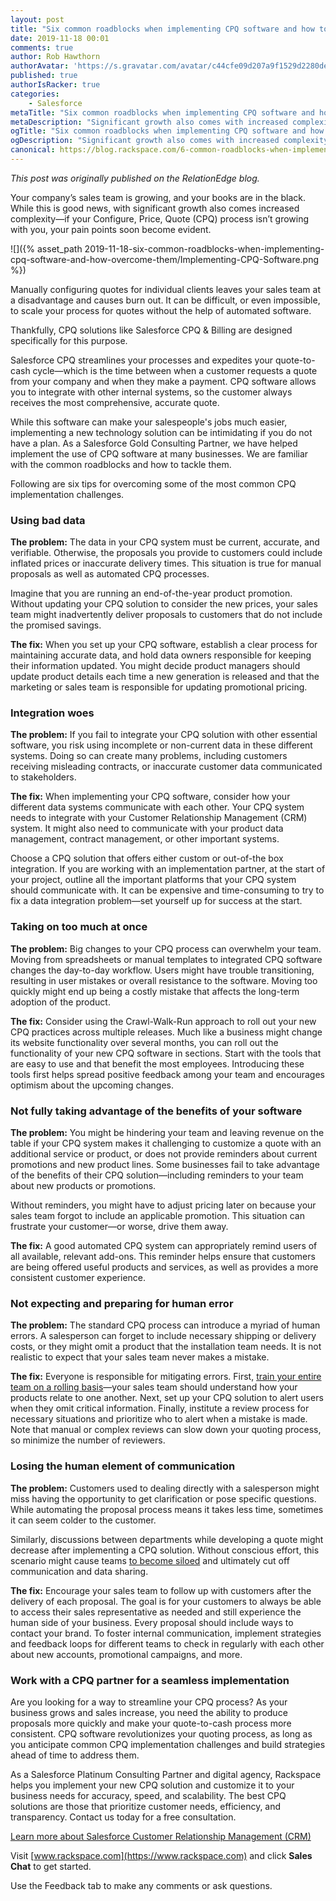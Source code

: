 ```yaml
---
layout: post
title: "Six common roadblocks when implementing CPQ software and how to overcome them"
date: 2019-11-18 00:01
comments: true
author: Rob Hawthorn
authorAvatar: 'https://s.gravatar.com/avatar/c44cfe09d207a9f1529d2280dec8583a'
published: true
authorIsRacker: true
categories:
    - Salesforce
metaTitle: "Six common roadblocks when implementing CPQ software and how to overcome them"
metaDescription: "Significant growth also comes with increased complexity--if your Configure, Price, Quote (CPQ) process isn’t growing with you, your pain points soon become evident."
ogTitle: "Six common roadblocks when implementing CPQ software and how to overcome them"
ogDescription: "Significant growth also comes with increased complexity--if your Configure, Price, Quote (CPQ) process isn’t growing with you, your pain points soon become evident."
canonical: https://blog.rackspace.com/6-common-roadblocks-when-implementing-cpq-software-and-how-to-overcome-them/
---
```


*This post was originally published on the RelationEdge blog.*

Your company’s sales team is growing, and your books are in the black. While
this is good news, with significant growth also comes increased
complexity&mdash;if your Configure, Price, Quote (CPQ) process isn’t growing
with you, your pain points soon become evident.

<!-- more -->

![]({% asset_path 2019-11-18-six-common-roadblocks-when-implementing-cpq-software-and-how-overcome-them/Implementing-CPQ-Software.png %})


Manually configuring quotes for individual clients leaves your sales team at a
disadvantage and causes burn out. It can be difficult, or even impossible, to
scale your process for quotes without the help of automated software.

Thankfully, CPQ solutions like Salesforce CPQ & Billing are designed specifically
for this purpose.

Salesforce CPQ streamlines your processes and expedites your quote-to-cash
cycle&mdash;which is the time between when a customer requests a quote from your
company and when they make a payment. CPQ software allows you to integrate with
other internal systems, so the customer always receives the most comprehensive,
accurate quote.

While this software can make your salespeople's jobs much easier, implementing
a new technology solution can be intimidating if you do not have a plan. As a
Salesforce Gold Consulting Partner, we have helped implement the use of CPQ
software at many businesses. We are familiar with the common roadblocks and how
to tackle them.

Following are six tips for overcoming some of the most common CPQ implementation
challenges.

### Using bad data

**The problem:** The data in your CPQ system must be current, accurate, and
verifiable. Otherwise, the proposals you provide to customers could include
inflated prices or inaccurate delivery times. This situation is true for manual
proposals as well as automated CPQ processes.

Imagine that you are running an end-of-the-year product promotion. Without
updating your CPQ solution to consider the new prices, your sales team might
inadvertently deliver proposals to customers that do not include the promised
savings.

**The fix:** When you set up your CPQ software, establish a clear process for
maintaining accurate data, and hold data owners responsible for keeping their
information updated. You might decide product managers should update product
details each time a new generation is released and that the marketing or sales
team is responsible for updating promotional pricing.

###  Integration woes

**The problem:** If you fail to integrate your CPQ solution with other essential
software, you risk using incomplete or non-current data in these different
systems. Doing so can create many problems, including customers receiving
misleading contracts, or inaccurate customer data communicated to stakeholders.

**The fix:** When implementing your CPQ software, consider how your different
data systems communicate with each other. Your CPQ system needs to integrate
with your Customer Relationship Management (CRM) system. It might also need to
communicate with your product data management, contract management, or other
important systems.

Choose a CPQ solution that offers either custom or out-of-the box integration.
If you are working with an implementation partner, at the start of your project,
outline all the important platforms that your CPQ system should communicate with.
It can be expensive and time-consuming to try to fix a data integration
problem&mdash;set yourself up for success at the start.

### Taking on too much at once

**The problem:** Big changes to your CPQ process can overwhelm your team. Moving
from spreadsheets or manual templates to integrated CPQ software changes the
day-to-day workflow. Users might have trouble transitioning, resulting in user
mistakes or overall resistance to the software. Moving too quickly might end up
being a costly mistake that affects the long-term adoption of the product.

**The fix:** Consider using the Crawl-Walk-Run approach to roll out your new CPQ
practices across multiple releases. Much like a business might change its website
functionality over several months, you can roll out the functionality of your
new CPQ software in sections. Start with the tools that are easy to use and that
benefit the most employees. Introducing these tools first helps spread positive
feedback among your team and encourages optimism about the upcoming changes.

### Not fully taking advantage of the benefits of your software

**The problem:** You might be hindering your team and leaving revenue on the
table if your CPQ system makes it challenging to customize a quote with an
additional service or product, or does not provide reminders about current
promotions and new product lines. Some businesses fail to take advantage of the
benefits of their CPQ solution&mdash;including reminders to your team about new
products or promotions.

Without reminders, you might have to adjust pricing later on because your sales
team forgot to include an applicable promotion. This situation can frustrate
your customer&mdash;or worse, drive them away.

**The fix:**  A good automated CPQ system can appropriately remind users of all
available, relevant add-ons. This reminder helps ensure that customers are being
offered useful products and services, as well as provides a more consistent
customer experience.

### Not expecting and preparing for human error

**The problem:** The standard CPQ process can introduce a myriad of human errors.
A salesperson can forget to include necessary shipping or delivery costs, or
they might omit a product that the installation team needs. It is not realistic
to expect that your sales team never makes a mistake.

**The fix:** Everyone is responsible for mitigating errors. First,
[train your entire team on a rolling basis](https://www.business.com/articles/empower-your-team-technology-top-to-bottom/)&mdash;your
sales team should understand how your products relate to one another. Next, set
up your CPQ solution to alert users when they omit critical information. Finally,
institute a review process for necessary situations and prioritize who to alert
when a mistake is made. Note that manual or complex reviews can slow down your
quoting process, so minimize the number of reviewers.

### Losing the human element of communication

**The problem:** Customers used to dealing directly with a salesperson might
miss having the opportunity to get clarification or pose specific questions.
While automating the proposal process means it takes less time, sometimes it can
seem colder to the customer.

Similarly, discussions between departments while developing a quote might
decrease after implementing a CPQ solution. Without conscious effort, this
scenario might cause teams
[to become siloed](https://martechseries.com/mts-insights/guest-authors/dont-let-data-silos-downfall/)
and ultimately cut off communication and data sharing.

**The fix:** Encourage your sales team to follow up with customers after the
delivery of each proposal. The goal is for your customers to always be able to
access their sales representative as needed and still experience the human side
of your business. Every proposal should include ways to contact your brand. To
foster internal communication, implement strategies and feedback loops for
different teams to check in regularly with each other about new accounts,
promotional campaigns, and more.

### Work with a CPQ partner for a seamless implementation

Are you looking for a way to streamline your CPQ process? As your business grows
and sales increase, you need the ability to produce proposals more quickly and
make your quote-to-cash process more consistent. CPQ software revolutionizes
your quoting process, as long as you anticipate common CPQ implementation
challenges and build strategies ahead of time to address them.

As a Salesforce Platinum Consulting Partner and digital agency, Rackspace helps
you implement your new CPQ solution and customize it to your business needs for
accuracy, speed, and scalability. The best CPQ solutions are those that
prioritize customer needs, efficiency, and transparency. Contact us today for a
free consultation.

<a class="cta teal" id="cta" href="https://www.rackspace.com/salesforce">Learn more about Salesforce Customer Relationship Management (CRM)</a>

Visit [www.rackspace.com](https://www.rackspace.com) and click **Sales Chat**
to get started.

Use the Feedback tab to make any comments or ask questions.
